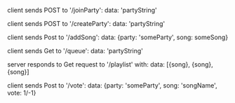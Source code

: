 client sends POST to '/joinParty':
  data: 'partyString'

client sends POST to '/createParty':
  data: 'partyString'

client sends Post to '/addSong':
  data: {party: 'someParty', song: someSong}

client sends Get to '/queue':
  data: 'partyString'

server responds to Get request to '/playlist' with:
  data: [{song}, {song}, {song}]

client sends Post to '/vote':
  data: {party: 'someParty', song: 'songName', vote: 1/-1}
  


